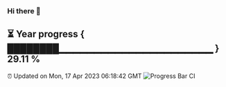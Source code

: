 ### Hi there 👋
⏳ Year progress { ████████▁▁▁▁▁▁▁▁▁▁▁▁▁▁▁▁▁▁▁▁▁▁ } 29.11 %
---
⏰ Updated on Mon, 17 Apr 2023 06:18:42 GMT
![Progress Bar CI](https://github.com/liununu/liununu/workflows/Progress%20Bar%20CI/badge.svg)
